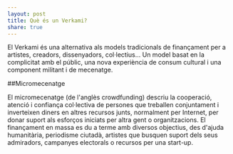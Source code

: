 ```yaml
---
layout: post
title: Què és un Verkami?
share: true
---
```


El Verkami és una alternativa als models tradicionals de finançament per a artistes, creadors, dissenyadors, col·lectius... Un model basat en la complicitat amb el públic, una nova experiència de consum cultural i una component militant i de mecenatge.

##Micromecenatge

El micromecenatge (de l'anglès crowdfunding) descriu la cooperació, atenció i confiança col·lectiva de persones que treballen conjuntament i inverteixen diners en altres recursos junts, normalment per Internet, per donar suport als esforços iniciats per altra gent o organitzacions. El finançament en massa es du a terme amb diversos objectius, des d'ajuda humanitària, periodisme ciutadà, artistes que busquen suport dels seus admiradors, campanyes electorals o recursos per una start-up.